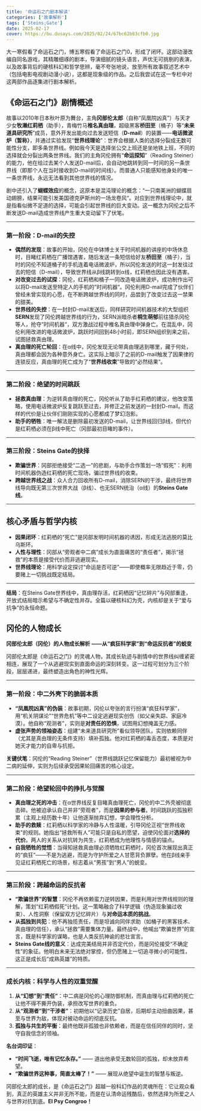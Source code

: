 ```yaml
---
title: '命运石之门剧本解读'
categories: ['故事解析']
tags: ['Steins;Gate']
date: 2025-02-17
cover: https://bu.dusays.com/2025/02/24/67bc62b83cfb0.jpg
---
```


大一寒假看了命运石之门，博五寒假看了命运石之门0，形成了闭环。这部动漫改编自同名游戏，其精雕细琢的剧本，导演细腻的镜头语言，声优无可挑剔的表演，以及故事背后的硬核科幻和哲学思辨，毫不夸张地说，放至所有故事叙述艺术中（包括电影电视剧动漫小说），这都是现象级的作品。之后我尝试在这一专栏中对这两部作品逐集进行剧本解析。



## 《命运石之门》剧情概述

故事以2010年日本秋叶原为舞台，主角**冈部伦太郎**（自称“凤凰院凶真”）与天才少女**牧濑红莉栖**（助手），青梅竹马**椎名真由理**，超级黑客**桥田至**（桶子）等“**未来道具研究所**”成员，意外开发出能向过去发送短信（**D-mail**）的装置——**电话微波炉（暂称）**，并通过实验发现“**世界线理论**”：世界会根据人类的选择分裂成无数可能性分支，即多条世界线。例如我今天是选择坐公交上班还是坐地铁上班，不同的选择就会分裂出两条世界线。我们的主角冈伦拥有“**命运探知**”（Reading Steiner）的能力，他在给过去某个人发送D-mail后，会自动地跳转到同一时间的另一条世界线（即那个人在当时接收到D-mail的时间线）。而普通人只能感知他身处的唯一一条世界线，永远无法看到其他世界线的情况。

剧中还引入了**蝴蝶效应**的概念，这原本是混沌理论的概念：“一只南美洲的蝴蝶扇动翅膀，结果可能引发美国德克萨斯州的一场龙卷风“。对应到世界线理论中，就是指看似微不足道的选择，可能会引起世界线的巨大变动。这一概念为冈伦之后不断发送D-mail造成世界线产生重大变动留下了伏笔。

---

### 第一阶段：D-mail的失控

- **偶然的发现**：故事的开始，冈伦在中钵博士关于时间机器的讲座的中场休息时，目睹红莉栖在广播馆遇害，随后发送一条短信给好友**桥田至**（桶子），当时的冈伦不知道桶子的手机连着电话微波炉，所以冈伦发送的时这一封发往过去的短信（D-mail），导致世界线从β线跳转到α线，红莉栖也因此没有遇害。
- **对改变过去的试探**：冈伦，红莉栖和桶子一同改造电话微波炉，成功制作出可以将D-mail发送至特定人的手机的”时间机器“。冈伦利用D-mail完成了伙伴们曾经未曾实现的心愿，在不断跨越世界线的同时，品尝到了改变过去这一禁果的甜美。
- **世界线的失控**：在一封封D-mail发送后，同样研究时间机器技术的大型组织**SERN**发现了冈伦跨越世界线的行为，SERN派暗杀者**桐生萌郁**前往猎杀冈伦等人，抢夺”时间机器“，双方激战过程中椎名真由理中弹身亡。在混乱中，冈伦利用改进的电话微波炉，跳跃时间回到48小时前，即SERN组织到来之前，试图拯救真由理。
- **真由理的死亡轮回**：在α线中，冈伦发现无论带真由理逃到哪里，藏于何处，真由理都会因为各种意外身亡。这实际上暗示了之前的D-mail触发了因果律的连锁反应，真由理的死亡成为了“**世界线收束**”导致的”必然结果“。

------

### **第二阶段：绝望的时间跳跃**

- **拯救真由理**：为逆转真由理的死亡，冈伦听从了助手红莉栖的建议，他改变策略，使用电话微波炉反复跳跃至过去，并修正之前发送的一封封D-mail。而这样的代价是让伙伴们刚刚实现的心愿都成了梦幻泡影。
- **助手的牺牲**：唯一解法是删除最初发送的D-mail，让世界线回归β线，但代价是红莉栖必须在β线中死亡（冈部最初目睹的事件）。

------

### **第三阶段：Steins Gate的抉择**

- **欺骗世界**：冈部拒绝接受“二选一”的悲剧，与助手合作策划一场“假死”：利用时间机器伪造红莉栖的死亡现场，骗过世界线的收束。
- **跨越世界线之战**：众人合力回收所有D-mail，消除SERN的干涉，最终将世界线导向既无第三次世界大战（β线）、也无SERN统治（α线）的**Steins Gate线**。

------

## **核心矛盾与哲学内核**

- **因果闭环**：红莉栖的“死亡”是冈部发明时间机器的诱因，形成无法逃脱的莫比乌斯环。
- **人性与理性**：冈部从“旁观者中二病”成长为直面痛苦的“责任者”，揭示“拯救”的本质是接受代价而非逃避现实。
- **世界线理论**：用科学设定探讨“命运是否可逆”——即使概率无限趋近于零，仍要赌上一切挑战既定结局。

------

**结局**：在Steins Gate世界线中，真由理存活，红莉栖因“记忆碎片”与冈部重逢，开放式结局暗示希望与不确定性并存。全篇以硬核科幻为壳，内核却是关于“爱与抗争”的永恒命题。



## 冈伦的人物成长

**冈部伦太郎（冈伦）的人物成长解析**
**——从“疯狂科学家”到“命运反抗者”的蜕变**

冈部伦太郎是《命运石之门》的灵魂人物，其成长轨迹与剧情中的世界线纠缠紧密相连，展现了一个从逃避现实到直面命运的深刻转变。这一过程可划分为三个阶段，层层递进，最终塑造出角色的神性光辉。

------

### **第一阶段：中二外壳下的脆弱本质**

- **“凤凰院凶真”的伪装**：故事初期，冈伦以夸张的言行扮演“疯狂科学家”，用“机关阴谋论”“世界危机”等中二设定逃避现实创伤（如父亲失踪、家庭冷漠）。他自称“观测者”，实则是**对责任的恐惧**，试图用幻想掩盖无力感。
- **虚张声势的领袖姿态**：组建“未来道具研究所”看似领导团队，实则依赖同伴（尤其是真由理的无条件支持）填补孤独。他对红莉栖的毒舌态度，本质是对她天才能力的自卑与抗拒。

**关键伏笔**：冈伦的“Reading Steiner”（世界线跳跃记忆保留能力）最初被视为中二病的延伸，实则为后续承受因果轮回痛苦的核心设定。

------

### **第二阶段：绝望轮回中的挣扎与觉醒**

- **真由理之死的冲击**：在α世界线反复目睹真由理死亡，冈伦的中二外壳被彻底击碎。他被迫承认自己并非“旁观者”，而是**因果的参与者**。时间跳跃的孤独积累（主观上经历数十年）让他逐渐抛弃幻想，学会理性分析。
- **助手的救赎**：红莉栖以科学家的冷静与人性温暖，引导冈伦正视“世界线收束”的规则。她指出“拯救所有人”可能只是自私的愿望，迫使冈伦面对**选择的代价**。两人的关系从对抗转为共生，红莉栖成为他理性与情感的锚点。
- **自我牺牲的觉悟**：当得知拯救真由理必须牺牲红莉栖时，冈伦首次展现出真正的“疯狂”——不是为逃避，而是为守护所爱之人甘愿背负罪孽。他在β线亲手见证红莉栖死亡的场景，标志着从“男孩”到“男人”的蜕变。

------

### **第三阶段：跨越命运的反抗者**

- **“欺骗世界”的智慧**：冈伦不再依赖蛮力逆转因果，而是利用对世界线规则的理解，策划“红莉栖假死”计划。这一策略融合了科学逻辑（伪造现象骗过收束）、人性洞察（保留双方记忆碎片）与**对命运本质的挑战**。
- **从孤独到共犯**：他不再独揽责任，而是坦诚向同伴求助（如桶子的黑客技术、真由理的信任），承认“拯救”需要集体力量。最终战中，他喊出“欺骗世界”的宣言，既是科学家的谋略，也是人类反抗神谕的悲壮宣言。
- **Steins Gate线的意义**：达成完美结局并非否定代价，而是冈伦接受“不确定性”的象征。他明白未来无法绝对掌控，但仍愿赌上一切追寻微小的可能性，这正是成长后“成熟英雄”的特质。

------

### **成长内核：科学与人性的双重觉醒**

1. **从“幻想”到“责任”**：中二病是冈伦的心理防御机制，而真由理与红莉栖的死亡让他不得不撕开伪装，承担改写世界的重负。
2. **从“观测者”到“干涉者”**：初期他以“记录历史”自居，后期却主动扭曲因果，甚至与世界为敌，体现对被动命运的彻底反抗。
3. **孤独与共生的平衡**：最终他既非孤狼也非依赖者，而是在信任同伴的同时，坚守自我信念的领袖。

**名台词印证**：

- **“时间飞逝，唯有记忆永存。”** —— 道出他承受无数轮回的孤独，却未放弃希望。
- **“欺骗世界这种事，简直太棒了！”** —— 展现从绝望中诞生的智慧与叛逆。

冈部伦太郎的成长，是《命运石之门》超越一般科幻作品的灵魂所在：它让观众看到，真正的英雄主义并非无所不能，而是在认清命运残酷后，依然选择为所爱之人与世界对抗到底。**El Psy Congroo！**